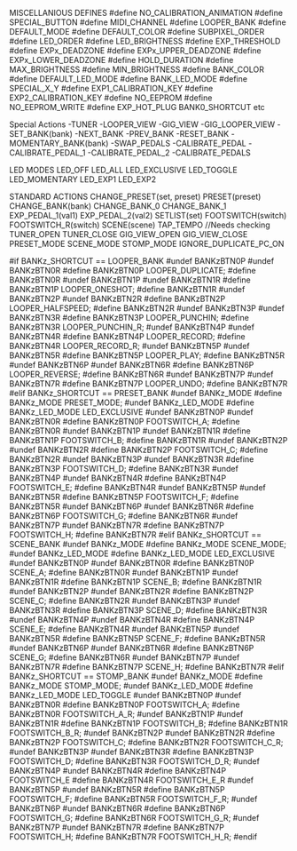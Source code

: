 MISCELLANIOUS DEFINES
#define NO_CALIBRATION_ANIMATION
#define SPECIAL_BUTTON
#define MIDI_CHANNEL
#define LOOPER_BANK
#define DEFAULT_MODE
#define DEFAULT_COLOR
#define SUBPIXEL_ORDER
#define LED_ORDER
#define LED_BRIGHTNESS
#define EXP_THRESHOLD
#define EXPx_DEADZONE
#define EXPx_UPPER_DEADZONE
#define EXPx_LOWER_DEADZONE
#define HOLD_DURATION
#define MAX_BRIGHTNESS
#define MIN_BRIGHTNESS
#define BANK_COLOR
#define DEFAULT_LED_MODE
#define BANK_LED_MODE
#define SPECIAL_X_Y
#define EXP1_CALIBRATION_KEY
#define EXP2_CALIBRATION_KEY
#define NO_EEPROM
#define NO_EEPROM_WRITE
#define EXP_HOT_PLUG
BANK0_SHORTCUT etc

Special Actions
-TUNER
-LOOPER_VIEW
-GIG_VIEW
-GIG_LOOPER_VIEW
-SET_BANK(bank)
-NEXT_BANK
-PREV_BANK
-RESET_BANK
-MOMENTARY_BANK(bank)
-SWAP_PEDALS
-CALIBRATE_PEDAL
-CALIBRATE_PEDAL_1
-CALIBRATE_PEDAL_2
-CALIBRATE_PEDALS

LED MODES
LED_OFF
LED_ALL
LED_EXCLUSIVE
LED_TOGGLE
LED_MOMENTARY
LED_EXP1
LED_EXP2

STANDARD ACTIONS
CHANGE_PRESET(set, preset)
PRESET(preset)
CHANGE_BANK(bank)
CHANGE_BANK_0
CHANGE_BANK_1
EXP_PEDAL_1(val1)
EXP_PEDAL_2(val2)
SETLIST(set)
FOOTSWITCH(switch)
FOOTSWITCH_R(switch)
SCENE(scene)
TAP_TEMPO //Needs checking
TUNER_OPEN
TUNER_CLOSE
GIG_VIEW_OPEN
GIG_VIEW_CLOSE
PRESET_MODE
SCENE_MODE
STOMP_MODE
IGNORE_DUPLICATE_PC_ON

#if BANKz_SHORTCUT == LOOPER_BANK
#undef BANKzBTN0P
#undef BANKzBTN0R
#define BANKzBTN0P LOOPER_DUPLICATE;
#define BANKzBTN0R
#undef BANKzBTN1P
#undef BANKzBTN1R
#define BANKzBTN1P LOOPER_ONESHOT;
#define BANKzBTN1R
#undef BANKzBTN2P
#undef BANKzBTN2R
#define BANKzBTN2P LOOPER_HALFSPEED;
#define BANKzBTN2R
#undef BANKzBTN3P
#undef BANKzBTN3R
#define BANKzBTN3P LOOPER_PUNCHIN;
#define BANKzBTN3R LOOPER_PUNCHIN_R;
#undef BANKzBTN4P
#undef BANKzBTN4R
#define BANKzBTN4P LOOPER_RECORD;
#define BANKzBTN4R LOOPER_RECORD_R;
#undef BANKzBTN5P
#undef BANKzBTN5R
#define BANKzBTN5P LOOPER_PLAY;
#define BANKzBTN5R
#undef BANKzBTN6P
#undef BANKzBTN6R
#define BANKzBTN6P LOOPER_REVERSE;
#define BANKzBTN6R
#undef BANKzBTN7P
#undef BANKzBTN7R
#define BANKzBTN7P LOOPER_UNDO;
#define BANKzBTN7R
#elif BANKz_SHORTCUT == PRESET_BANK
#undef BANKz_MODE
#define BANKz_MODE PRESET_MODE;
#undef BANKz_LED_MODE
#define BANKz_LED_MODE LED_EXCLUSIVE
#undef BANKzBTN0P
#undef BANKzBTN0R
#define BANKzBTN0P FOOTSWITCH_A;
#define BANKzBTN0R
#undef BANKzBTN1P
#undef BANKzBTN1R
#define BANKzBTN1P FOOTSWITCH_B;
#define BANKzBTN1R
#undef BANKzBTN2P
#undef BANKzBTN2R
#define BANKzBTN2P FOOTSWITCH_C;
#define BANKzBTN2R
#undef BANKzBTN3P
#undef BANKzBTN3R
#define BANKzBTN3P FOOTSWITCH_D;
#define BANKzBTN3R
#undef BANKzBTN4P
#undef BANKzBTN4R
#define BANKzBTN4P FOOTSWITCH_E;
#define BANKzBTN4R
#undef BANKzBTN5P
#undef BANKzBTN5R
#define BANKzBTN5P FOOTSWITCH_F;
#define BANKzBTN5R
#undef BANKzBTN6P
#undef BANKzBTN6R
#define BANKzBTN6P FOOTSWITCH_G;
#define BANKzBTN6R
#undef BANKzBTN7P
#undef BANKzBTN7R
#define BANKzBTN7P FOOTSWITCH_H;
#define BANKzBTN7R
#elif BANKz_SHORTCUT == SCENE_BANK
#undef BANKz_MODE
#define BANKz_MODE SCENE_MODE;
#undef BANKz_LED_MODE
#define BANKz_LED_MODE LED_EXCLUSIVE
#undef BANKzBTN0P
#undef BANKzBTN0R
#define BANKzBTN0P SCENE_A;
#define BANKzBTN0R
#undef BANKzBTN1P
#undef BANKzBTN1R
#define BANKzBTN1P SCENE_B;
#define BANKzBTN1R
#undef BANKzBTN2P
#undef BANKzBTN2R
#define BANKzBTN2P SCENE_C;
#define BANKzBTN2R
#undef BANKzBTN3P
#undef BANKzBTN3R
#define BANKzBTN3P SCENE_D;
#define BANKzBTN3R
#undef BANKzBTN4P
#undef BANKzBTN4R
#define BANKzBTN4P SCENE_E;
#define BANKzBTN4R
#undef BANKzBTN5P
#undef BANKzBTN5R
#define BANKzBTN5P SCENE_F;
#define BANKzBTN5R
#undef BANKzBTN6P
#undef BANKzBTN6R
#define BANKzBTN6P SCENE_G;
#define BANKzBTN6R
#undef BANKzBTN7P
#undef BANKzBTN7R
#define BANKzBTN7P SCENE_H;
#define BANKzBTN7R
#elif BANKz_SHORTCUT == STOMP_BANK
#undef BANKz_MODE
#define BANKz_MODE STOMP_MODE;
#undef BANKz_LED_MODE
#define BANKz_LED_MODE LED_TOGGLE
#undef BANKzBTN0P
#undef BANKzBTN0R
#define BANKzBTN0P FOOTSWITCH_A;
#define BANKzBTN0R FOOTSWITCH_A_R;
#undef BANKzBTN1P
#undef BANKzBTN1R
#define BANKzBTN1P FOOTSWITCH_B;
#define BANKzBTN1R FOOTSWITCH_B_R;
#undef BANKzBTN2P
#undef BANKzBTN2R
#define BANKzBTN2P FOOTSWITCH_C;
#define BANKzBTN2R FOOTSWITCH_C_R;
#undef BANKzBTN3P
#undef BANKzBTN3R
#define BANKzBTN3P FOOTSWITCH_D;
#define BANKzBTN3R FOOTSWITCH_D_R;
#undef BANKzBTN4P
#undef BANKzBTN4R
#define BANKzBTN4P FOOTSWITCH_E
#define BANKzBTN4R FOOTSWITCH_E_R
#undef BANKzBTN5P
#undef BANKzBTN5R
#define BANKzBTN5P FOOTSWITCH_F;
#define BANKzBTN5R FOOTSWITCH_F_R;
#undef BANKzBTN6P
#undef BANKzBTN6R
#define BANKzBTN6P FOOTSWITCH_G;
#define BANKzBTN6R FOOTSWITCH_G_R;
#undef BANKzBTN7P
#undef BANKzBTN7R
#define BANKzBTN7P FOOTSWITCH_H;
#define BANKzBTN7R FOOTSWITCH_H_R;
#endif
